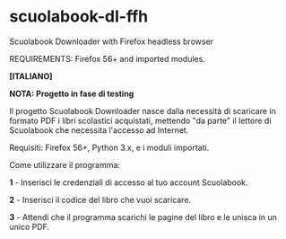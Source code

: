 # scuolabook-dl-ffh
Scuolabook Downloader with Firefox headless browser

REQUIREMENTS: Firefox 56+ and imported modules.

**[ITALIANO]**

**NOTA: Progetto in fase di testing**

Il progetto Scuolabook Downloader nasce dalla necessità di scaricare in formato PDF i libri scolastici acquistati, mettendo "da parte" il lettore di Scuolabook che necessita l'accesso ad Internet.

Requisiti: Firefox 56+, Python 3.x, e i moduli importati.

Come utilizzare il programma:

**1** - Inserisci le credenziali di accesso al tuo account Scuolabook.

**2** - Inserisci il codice del libro che vuoi scaricare.

**3** - Attendi che il programma scarichi le pagine del libro e le unisca in un unico PDF.
